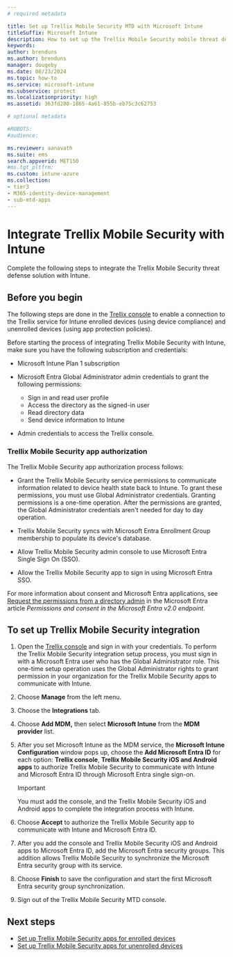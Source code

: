 ```yaml
---
# required metadata

title: Set up Trellix Mobile Security MTD with Microsoft Intune
titleSuffix: Microsoft Intune
description: How to set up the Trellix Mobile Security mobile threat defense (MTD) solution with Microsoft Intune to control mobile device access to your corporate resources
keywords:
author: brenduns
ms.author: brenduns
manager: dougeby
ms.date: 08/23/2024
ms.topic: how-to
ms.service: microsoft-intune
ms.subservice: protect
ms.localizationpriority: high
ms.assetid: 363fd280-1865-4a61-855b-eb75c3c62753

# optional metadata

#ROBOTS:
#audience:

ms.reviewer: aanavath
ms.suite: ems
search.appverid: MET150
#ms.tgt_pltfrm:
ms.custom: intune-azure
ms.collection:
- tier3
- M365-identity-device-management
- sub-mtd-apps
---
```


# Integrate Trellix Mobile Security with Intune

Complete the following steps to integrate the Trellix Mobile Security threat defense solution with Intune.

## Before you begin

The following steps are done in the [Trellix console](https://manage.trellix.com) to enable a connection to the Trellix service for Intune enrolled devices (using device compliance) and unenrolled devices (using app protection policies).

Before starting the process of integrating Trellix Mobile Security with Intune, make sure you have the following subscription and credentials:

- Microsoft Intune Plan 1 subscription
- Microsoft Entra Global Administrator admin credentials to grant the following permissions:

  - Sign in and read user profile
  - Access the directory as the signed-in user
  - Read directory data
  - Send device information to Intune

- Admin credentials to access the Trellix console.

### Trellix Mobile Security app authorization

The Trellix Mobile Security app authorization process follows:

- Grant the Trellix Mobile Security service permissions to communicate information related to device health state back to Intune. To grant these permissions, you must use Global Administrator credentials. Granting permissions is a one-time operation. After the permissions are granted, the Global Administrator credentials aren't needed for day to day operation.

- Trellix Mobile Security syncs with Microsoft Entra Enrollment Group membership to populate its device's database.
- Allow Trellix Mobile Security admin console to use Microsoft Entra Single Sign On (SSO).
- Allow the Trellix Mobile Security app to sign in using Microsoft Entra SSO.

For more information about consent and Microsoft Entra applications, see [Request the permissions from a directory admin](/azure/active-directory/develop/v2-permissions-and-consent#request-the-permissions-from-a-directory-admin) in the Microsoft Entra article *Permissions and consent in the Microsoft Entra v2.0 endpoint*.

## To set up Trellix Mobile Security integration

1. Open the [Trellix console](https://manage.trellix.com) and sign in with your credentials. To perform the Trellix Mobile Security integration setup process, you must sign in with a Microsoft Entra user who has the Global Administrator role. This one-time setup operation uses the Global Administrator rights to grant permission in your organization for the Trellix Mobile Security apps to communicate with Intune.

2. Choose **Manage** from the left menu.
3. Choose the **Integrations** tab.

4. Choose **Add MDM,** then select **Microsoft Intune** from the **MDM provider** list.

5. After you set Microsoft Intune as the MDM service, the **Microsoft Intune Configuration** window pops up, choose the **Add Microsoft Entra ID** for each option: **Trellix console**, **Trellix Mobile Security iOS and Android apps** to authorize Trellix Mobile Security to communicate with Intune and Microsoft Entra ID through Microsoft Entra single sign-on.

   > [!IMPORTANT]
   >
   > You must add the console, and the Trellix Mobile Security iOS and Android apps to complete the integration process with Intune.

6. Choose **Accept** to authorize the Trellix Mobile Security app to communicate with Intune and Microsoft Entra ID.

7. After you add the console and Trellix Mobile Security iOS and Android apps to Microsoft Entra ID, add the Microsoft Entra security groups. This addition allows Trellix Mobile Security to synchronize the Microsoft Entra security group with its service.

8. Choose **Finish** to save the configuration and start the first Microsoft Entra security group synchronization.

9. Sign out of the Trellix Mobile Security MTD console.

## Next steps

- [Set up Trellix Mobile Security apps for enrolled devices](mtd-apps-ios-app-configuration-policy-add-assign.md)
- [Set up Trellix Mobile Security apps for unenrolled devices](mtd-add-apps-unenrolled-devices.md)
